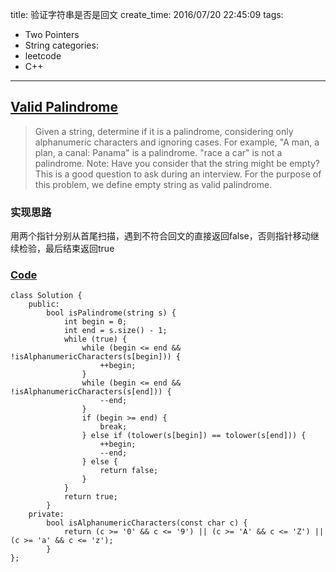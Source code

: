 title: 验证字符串是否是回文
create_time: 2016/07/20 22:45:09
tags:
- Two Pointers
- String
categories:
- leetcode
- C++

---
## [Valid Palindrome](https://leetcode.com/problems/valid-palindrome/)
> Given a string, determine if it is a palindrome, considering only alphanumeric characters and ignoring cases.
> For example,
> "A man, a plan, a canal: Panama" is a palindrome.
> "race a car" is not a palindrome.
> Note:
> Have you consider that the string might be empty? This is a good question to ask during an interview.
> For the purpose of this problem, we define empty string as valid palindrome.

### 实现思路
用两个指针分别从首尾扫描，遇到不符合回文的直接返回false，否则指针移动继续检验，最后结束返回true

### [Code](https://github.com/Finalcheat/leetcode/blob/master/src/Valid-Palindrome.cpp)
```
class Solution {
    public:
        bool isPalindrome(string s) {
            int begin = 0;
            int end = s.size() - 1;
            while (true) {
                while (begin <= end && !isAlphanumericCharacters(s[begin])) {
                    ++begin;
                }
                while (begin <= end && !isAlphanumericCharacters(s[end])) {
                    --end;
                }
                if (begin >= end) {
                    break;
                } else if (tolower(s[begin]) == tolower(s[end])) {
                    ++begin;
                    --end;
                } else {
                    return false;
                }
            }
            return true;
        }
    private:
        bool isAlphanumericCharacters(const char c) {
            return (c >= '0' && c <= '9') || (c >= 'A' && c <= 'Z') || (c >= 'a' && c <= 'z');
        }
};
```
